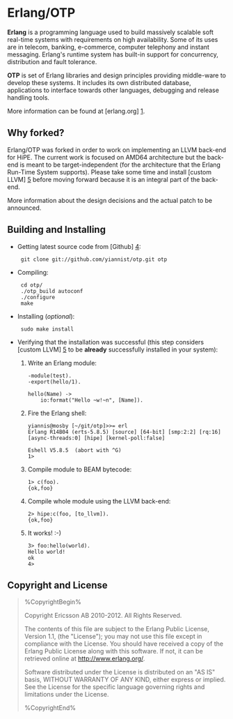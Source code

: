 Erlang/OTP
==========

**Erlang** is a programming language used to build massively scalable soft
real-time systems with requirements on high availability. Some of its
uses are in telecom, banking, e-commerce, computer telephony and
instant messaging. Erlang's runtime system has built-in support for
concurrency, distribution and fault tolerance.

**OTP** is set of Erlang libraries and design principles providing
middle-ware to develop these systems. It includes its own distributed
database, applications to interface towards other languages, debugging
and release handling tools.

More information can be found at [erlang.org] [1].

Why forked?
-----------
Erlang/OTP was forked in order to work on implementing an LLVM
back-end for HiPE. The current work is focused on AMD64 architecture
but the back-end is meant to be target-independent (for the
architecture that the Erlang Run-Time System supports). Please take
some time and install [custom LLVM] [5] before moving forward because
it is an integral part of the back-end.

More information about the design decisions and the actual patch to be announced.

Building and Installing
-----------------------
*  Getting latest source code from [Github] [4]:

        git clone git://github.com/yiannist/otp.git otp

*  Compiling:

	    cd otp/
	    ./otp_build autoconf
	    ./configure
	    make

*  Installing (*optional*):

        sudo make install

*  Verifying that the installation was successful (this
   step considers [custom LLVM] [5] to be **already** successfully
   installed in your system): 

    1.  Write an Erlang module:
         
            -module(test).
            -export(hello/1).
            
            hello(Name) ->
                io:format("Hello ~w!~n", [Name]).

    2.  Fire the Erlang shell:

            yiannis@mosby [~/git/otp]>>= erl
            Erlang R14B04 (erts-5.8.5) [source] [64-bit] [smp:2:2] [rq:16]
            [async-threads:0] [hipe] [kernel-poll:false]

            Eshell V5.8.5  (abort with ^G)
            1>

    3.  Compile module to BEAM bytecode:

            1> c(foo).
            {ok,foo}

    4.  Compile whole module using the LLVM back-end:

            2> hipe:c(foo, [to_llvm]).
            {ok,foo}

    5.  It works! :-)

            3> foo:hello(world).	
            Hello world!	
            ok	 
            4>

Copyright and License
---------------------

> %CopyrightBegin%
>
> Copyright Ericsson AB 2010-2012. All Rights Reserved.
>
> The contents of this file are subject to the Erlang Public License,
> Version 1.1, (the "License"); you may not use this file except in
> compliance with the License. You should have received a copy of the
> Erlang Public License along with this software. If not, it can be
> retrieved online at http://www.erlang.org/.
>
> Software distributed under the License is distributed on an "AS IS"
> basis, WITHOUT WARRANTY OF ANY KIND, either express or implied. See
> the License for the specific language governing rights and limitations
> under the License.
>
> %CopyrightEnd%



   [1]: http://www.erlang.org
   [2]: http://wiki.github.com/erlang/otp/submitting-patches
   [3]: http://www.erlang.org/faq.html
   [4]: http://github.com/yiannist/otp
   [5]: http://github.com/yiannist/llvm
